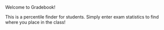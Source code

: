 Welcome to Gradebook!

This is a percentile finder for students. Simply enter exam statistics to find where you place in the class!

